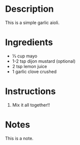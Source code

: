 # Description
This is a simple garlic aioli.

# Ingredients
- ⅓ cup mayo
- 1-2 tsp dijon mustard (optional)
- 2 tsp lemon juice
- 1 garlic clove crushed

# Instructions
1. Mix it all together!!

# Notes
This is a note.

